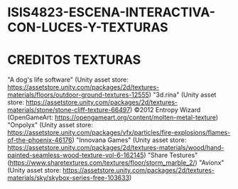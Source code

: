 # ISIS4823-ESCENA-INTERACTIVA-CON-LUCES-Y-TEXTURAS

# CREDITOS TEXTURAS
"A dog's life software" (Unity asset store: https://assetstore.unity.com/packages/2d/textures-materials/floors/outdoor-ground-textures-12555)
"3d.rina" (Unity asset store: https://assetstore.unity.com/packages/2d/textures-materials/stone/stone-cliff-texture-66497)
©2012 Entropy Wizard (OpenGameArt: https://opengameart.org/content/molten-metal-texture)
"Onpolyx" (Unity asset store: https://assetstore.unity.com/packages/vfx/particles/fire-explosions/flames-of-the-phoenix-46176)
"Innovana Games" (Unity asset store: https://assetstore.unity.com/packages/2d/textures-materials/wood/hand-painted-seamless-wood-texture-vol-6-162145)
"Share Testures" (https://www.sharetextures.com/textures/floor/storm_marble_2/)
"Avionx" (Unity asset store: https://assetstore.unity.com/packages/2d/textures-materials/sky/skybox-series-free-103633)
